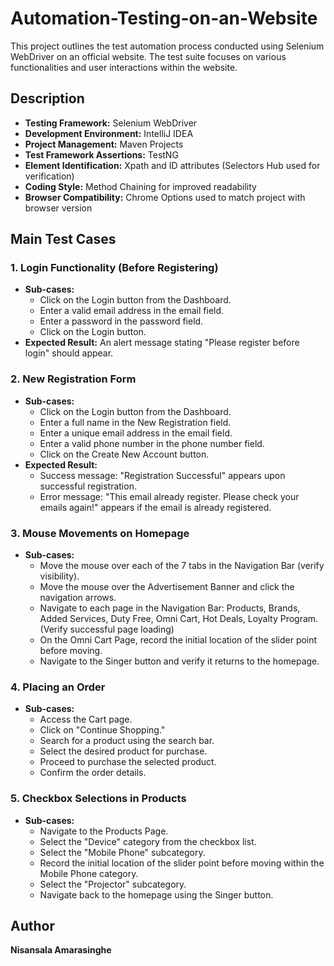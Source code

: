 # Automation-Testing-on-an-Website
This project outlines the test automation process conducted using Selenium WebDriver on an official website. The test suite focuses on various functionalities and user interactions within the website.
<h2>Description</h2>
  <ul>
    <li><strong>Testing Framework:</strong> Selenium WebDriver</li>
    <li><strong>Development Environment:</strong> IntelliJ IDEA</li>
    <li><strong>Project Management:</strong> Maven Projects</li>
    <li><strong>Test Framework Assertions:</strong> TestNG</li>
    <li><strong>Element Identification:</strong> Xpath and ID attributes (Selectors Hub used for verification)</li>
    <li><strong>Coding Style:</strong> Method Chaining for improved readability</li>
    <li><strong>Browser Compatibility:</strong> Chrome Options used to match project with browser version</li>
  </ul>

  <h2>Main Test Cases</h2>

  <h3>1. Login Functionality (Before Registering)</h3>
  <ul>
    <li><strong>Sub-cases:</strong>
      <ul>
        <li>Click on the Login button from the Dashboard.</li>
        <li>Enter a valid email address in the email field.</li>
        <li>Enter a password in the password field.</li>
        <li>Click on the Login button.</li>
      </ul>
    </li>
    <li><strong>Expected Result:</strong> An alert message stating "Please register before login" should appear.</li>
  </ul>

  <h3>2. New Registration Form</h3>
  <ul>
    <li><strong>Sub-cases:</strong>
      <ul>
        <li>Click on the Login button from the Dashboard.</li>
        <li>Enter a full name in the New Registration field.</li>
        <li>Enter a unique email address in the email field.</li>
        <li>Enter a valid phone number in the phone number field.</li>
        <li>Click on the Create New Account button.</li>
      </ul>
    </li>
    <li><strong>Expected Result:</strong>
      <ul>
        <li>Success message: "Registration Successful" appears upon successful registration.</li>
        <li>Error message: "This email already register. Please check your emails again!" appears if the email is already registered.</li>
      </ul>
    </li>
  </ul>

  <h3>3. Mouse Movements on Homepage</h3>
  <ul>
    <li><strong>Sub-cases:</strong>
      <ul>
        <li>Move the mouse over each of the 7 tabs in the Navigation Bar (verify visibility).</li>
        <li>Move the mouse over the Advertisement Banner and click the navigation arrows.</li>
        <li>Navigate to each page in the Navigation Bar: Products, Brands, Added Services, Duty Free, Omni Cart, Hot Deals, Loyalty Program. (Verify successful page loading)</li>
        <li>On the Omni Cart Page, record the initial location of the slider point before moving.</li>
        <li>Navigate to the Singer button and verify it returns to the homepage.</li>
      </ul>
    </li>
  </ul>

  <h3>4. Placing an Order</h3>
  <ul>
    <li><strong>Sub-cases:</strong>
      <ul>
        <li>Access the Cart page.</li>
        <li>Click on "Continue Shopping."</li>
        <li>Search for a product using the search bar.</li>
        <li>Select the desired product for purchase.</li>
        <li>Proceed to purchase the selected product.</li>
        <li>Confirm the order details.</li>
      </ul>
    </li>
  </ul>

  <h3>5. Checkbox Selections in Products</h3>
  <ul>
    <li><strong>Sub-cases:</strong>
      <ul>
        <li>Navigate to the Products Page.</li>
        <li>Select the "Device" category from the checkbox list.</li>
        <li>Select the "Mobile Phone" subcategory.</li>
        <li>Record the initial location of the slider point before moving within the Mobile Phone category.</li>
        <li>Select the "Projector" subcategory.</li>
        <li>Navigate back to the homepage using the Singer button.</li>
      </ul>
    </li>
  </ul>

  <h2>Author</h2>
  <p><strong>Nisansala Amarasinghe</strong></p>
